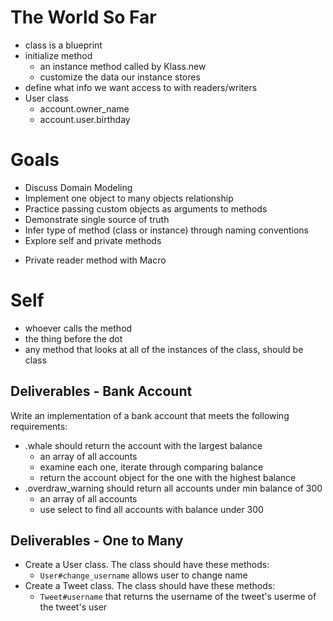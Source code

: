 # The World So Far
- class is a blueprint
- initialize method
  - an instance method called by Klass.new
  - customize the data our instance stores
- define what info we want access to with readers/writers
- User class
  - account.owner_name
  - account.user.birthday


# Goals
- Discuss Domain Modeling
- Implement one object to many objects relationship
- Practice passing custom objects as arguments to methods
- Demonstrate single source of truth
- Infer type of method (class or instance) through naming conventions
- Explore self and private methods

* Private reader method with Macro



# Self
  - whoever calls the method
  - the thing before the dot
  - any method that looks at all of the instances of the class, should be class


## Deliverables - Bank Account
Write an implementation of a bank account that meets the following requirements:
- .whale should return the account with the largest balance
  - an array of all accounts
  - examine each one, iterate through comparing balance
  - return the account object for the one with the highest balance
- .overdraw_warning should return all accounts under min balance of 300
  - an array of all accounts
  - use select to find all accounts with balance under 300

## Deliverables - One to Many
- Create a User class. The class should have these methods:
  <!-- - `User#initialize` which takes a username -->
  <!-- - `User#username` reader method -->
  <!-- - `User#tweets` that returns an array of Tweet instances -->
  <!-- - `User#post_tweet` that takes a message, creates a new tweet, and adds it to the user's tweet collection -->
  - `User#change_username` allows user to change name
- Create a Tweet class. The class should have these methods:
  <!-- - `Tweet#message` that returns a string
  - `Tweet#user` that returns an instance of the user class -->
  <!-- - `Tweet.all` that returns all the Tweets created. -->
  - `Tweet#username` that returns the username of the tweet's userme of the tweet's user



